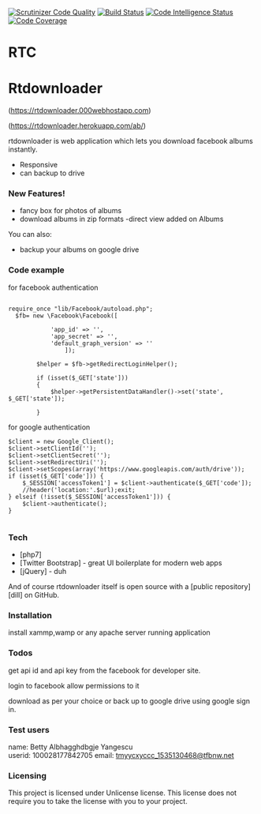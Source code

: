 [![Scrutinizer Code Quality](https://scrutinizer-ci.com/g/manishnm/rtc1/badges/quality-score.png?b=master)](https://scrutinizer-ci.com/g/manishnm/rtc1/?branch=master)
[![Build Status](https://scrutinizer-ci.com/g/manishnm/rtc1/badges/build.png?b=master)](https://scrutinizer-ci.com/g/manishnm/rtc1/build-status/master)
[![Code Intelligence Status](https://scrutinizer-ci.com/g/manishnm/rtc1/badges/code-intelligence.svg?b=master)](https://scrutinizer-ci.com/code-intelligence)
[![Code Coverage](https://scrutinizer-ci.com/g/manishnm/Facebook_Challenge/badges/coverage.png?b=master)](https://scrutinizer-ci.com/g/manishnm/Facebook_Challenge/?branch=master)
# RTC
# Rtdownloader

(https://rtdownloader.000webhostapp.com)

(https://rtdownloader.herokuapp.com/ab/)

rtdownloader is web application which lets you download facebook albums instantly.

  - Responsive
  - can backup to drive
  

### New Features!

  - fancy box for photos of albums
  - download albums in zip formats
  -direct view added on Albums


You can also:
  - backup your albums on google drive

### Code example
for facebook authentication
```

require_once "lib/Facebook/autoload.php";
  $fb= new \Facebook\Facebook([
			 
			'app_id' => '',
			'app_secret' => '',
			'default_graph_version' => ''
				]);
		
		$helper = $fb->getRedirectLoginHelper();
		
		if (isset($_GET['state']))
		{ 
		    $helper->getPersistentDataHandler()->set('state', $_GET['state']);
		    
		}
```

for google authentication

```
$client = new Google_Client();
$client->setClientId('');
$client->setClientSecret('');
$client->setRedirectUri('');
$client->setScopes(array('https://www.googleapis.com/auth/drive'));
if (isset($_GET['code'])) {
    $_SESSION['accessToken1'] = $client->authenticate($_GET['code']);
    //header('location:'.$url);exit;
} elseif (!isset($_SESSION['accessToken1'])) {
    $client->authenticate();
}
 
```


### Tech

* [php7]
* [Twitter Bootstrap] - great UI boilerplate for modern web apps
* [jQuery] - duh

And of course rtdownloader itself is open source with a [public repository][dill]
 on GitHub.

### Installation
install xammp,wamp or any apache server running application

### Todos
 get api id and api key from the facebook for developer site.
 
 login to facebook allow permissions to it 
 
download as per your choice
or 
back up to google drive using google sign in.
   
 ### Test users
name: Betty Albhagghdbgje Yangescu	
userid: 100028177842705	
email: tmyycxyccc_1535130468@tfbnw.net
### Licensing
This project is licensed under Unlicense license. This license does not require you to take the license with you to your project.




